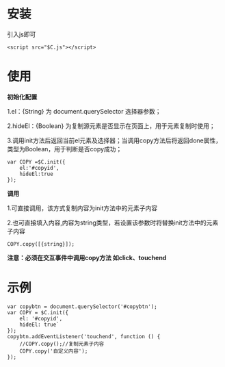 # 安装 #

引入js即可

`
    <script src="$C.js"></script>
`

# 使用 #

**初始化配置**

1.el：{String} 为 document.querySelector 选择器参数；

2.hideEl：{Boolean} 为复制源元素是否显示在页面上，用于元素复制时使用；

3.调用init方法后返回当前el元素及选择器；当调用copy方法后将返回done属性，类型为Boolean，用于判断是否copy成功；


    var COPY =$C.init({
    	el:'#copyid',
    	hideEl:true
    });


**调用**

1.可直接调用，该方式复制内容为init方法中的元素子内容

2.也可直接填入内容,内容为string类型，若设置该参数时将替换init方法中的元素子内容

    COPY.copy([{string}]);
    
**注意：必须在交互事件中调用copy方法 如click、touchend**

# 示例 #

	var copybtn = document.querySelector('#copybtn');
	var COPY = $C.init({
		el: '#copyid',
		hideEl: true`
	});
	copybtn.addEventListener('touchend', function () {
		//COPY.copy();//复制元素子内容
		COPY.copy('自定义内容');
	});

